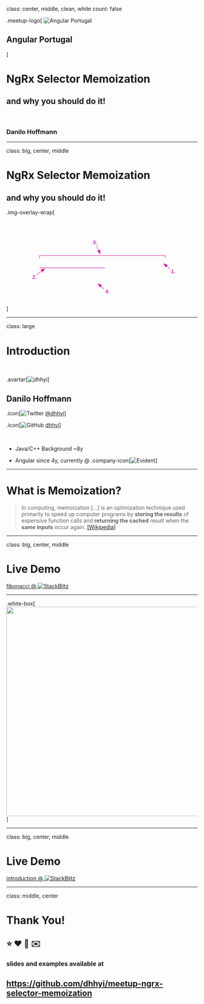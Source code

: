 class: center, middle, clean, white
count: false

.meetup-logo[
![Angular Portugal](https://pbs.twimg.com/profile_images/842127844545290242/FPy5ZUrA_400x400.jpg)

  <h2>Angular Portugal</h2>
]
<br/>

# NgRx Selector Memoization

## and why you should do it!

<br/>

### Danilo Hoffmann

---

class: big, center, middle

# NgRx Selector Memoization

## and why you should do it!

.img-overlay-wrap[<svg
width="320mm"
height="150mm"
viewBox="-55 -13 400 110.30709"
version="1.1"
id="svg5"
inkscape:version="1.1 (c68e22c387, 2021-05-23)"
sodipodi:docname="drawing.svg"
xmlns:inkscape="http://www.inkscape.org/namespaces/inkscape"
xmlns:sodipodi="http://sodipodi.sourceforge.net/DTD/sodipodi-0.dtd"
xmlns="http://www.w3.org/2000/svg"
xmlns:svg="http://www.w3.org/2000/svg">
<sodipodi:namedview
id="namedview7"
pagecolor="#ffffff"
bordercolor="#666666"
borderopacity="1.0"
inkscape:pageshadow="2"
inkscape:pageopacity="0.0"
inkscape:pagecheckerboard="0"
inkscape:document-units="mm"
showgrid="false"
fit-margin-top="0"
fit-margin-left="0"
fit-margin-right="0"
fit-margin-bottom="0"
inkscape:zoom="0.94867184"
inkscape:cx="628.24675"
inkscape:cy="245.60653"
inkscape:window-width="1920"
inkscape:window-height="1172"
inkscape:window-x="-8"
inkscape:window-y="-8"
inkscape:window-maximized="1"
inkscape:current-layer="layer2" />
<defs
id="defs2">
<marker
style="overflow:visible"
id="Arrow2Lstart"
refX="0"
refY="0"
orient="auto"
inkscape:stockid="Arrow2Lstart"
inkscape:isstock="true">
<path
transform="matrix(1.1,0,0,1.1,1.1,0)"
d="M 8.7185878,4.0337352 -2.2072895,0.01601326 8.7185884,-4.0017078 c -1.7454984,2.3720609 -1.7354408,5.6174519 -6e-7,8.035443 z"
style="fill:context-stroke;fill-rule:evenodd;stroke-width:0.625;stroke-linejoin:round"
id="path6998" />
</marker>
<marker
style="overflow:visible"
id="Arrow2Lend"
refX="0"
refY="0"
orient="auto"
inkscape:stockid="Arrow2Lend"
inkscape:isstock="true">
<path
transform="matrix(-1.1,0,0,-1.1,-1.1,0)"
d="M 8.7185878,4.0337352 -2.2072895,0.01601326 8.7185884,-4.0017078 c -1.7454984,2.3720609 -1.7354408,5.6174519 -6e-7,8.035443 z"
style="fill:context-stroke;fill-rule:evenodd;stroke-width:0.625;stroke-linejoin:round"
id="path7001" />
</marker>
<marker
style="overflow:visible"
id="Arrow1Lstart"
refX="0"
refY="0"
orient="auto"
inkscape:stockid="Arrow1Lstart"
inkscape:isstock="true">
<path
transform="matrix(0.8,0,0,0.8,10,0)"
style="fill:context-stroke;fill-rule:evenodd;stroke:context-stroke;stroke-width:1pt"
d="M 0,0 5,-5 -12.5,0 5,5 Z"
id="path6980" />
</marker>
<marker
style="overflow:visible"
id="Arrow1Lend"
refX="0"
refY="0"
orient="auto"
inkscape:stockid="Arrow1Lend"
inkscape:isstock="true">
<path
transform="matrix(-0.8,0,0,-0.8,-10,0)"
style="fill:context-stroke;fill-rule:evenodd;stroke:context-stroke;stroke-width:1pt"
d="M 0,0 5,-5 -12.5,0 5,5 Z"
id="path6983" />
</marker>
<marker
style="overflow:visible"
id="Arrow2Lend-9"
refX="0"
refY="0"
orient="auto"
inkscape:stockid="Arrow2Lend"
inkscape:isstock="true">
<path
transform="matrix(-1.1,0,0,-1.1,-1.1,0)"
d="M 8.7185878,4.0337352 -2.2072895,0.01601326 8.7185884,-4.0017078 c -1.7454984,2.3720609 -1.7354408,5.6174519 -6e-7,8.035443 z"
style="fill:context-stroke;fill-rule:evenodd;stroke-width:0.625;stroke-linejoin:round"
id="path7001-3" />
</marker>
<marker
style="overflow:visible"
id="Arrow2Lend-9-9"
refX="0"
refY="0"
orient="auto"
inkscape:stockid="Arrow2Lend"
inkscape:isstock="true">
<path
transform="matrix(-1.1,0,0,-1.1,-1.1,0)"
d="M 8.7185878,4.0337352 -2.2072895,0.01601326 8.7185884,-4.0017078 c -1.7454984,2.3720609 -1.7354408,5.6174519 -6e-7,8.035443 z"
style="fill:context-stroke;fill-rule:evenodd;stroke-width:0.625;stroke-linejoin:round"
id="path7001-3-5" />
</marker>
<marker
style="overflow:visible"
id="Arrow2Lend-9-0"
refX="0"
refY="0"
orient="auto"
inkscape:stockid="Arrow2Lend"
inkscape:isstock="true">
<path
transform="matrix(-1.1,0,0,-1.1,-1.1,0)"
d="M 8.7185878,4.0337352 -2.2072895,0.01601326 8.7185884,-4.0017078 c -1.7454984,2.3720609 -1.7354408,5.6174519 -6e-7,8.035443 z"
style="fill:context-stroke;fill-rule:evenodd;stroke-width:0.625;stroke-linejoin:round"
id="path7001-3-8" />
</marker>
<marker
style="overflow:visible"
id="Arrow2Lend-4"
refX="0"
refY="0"
orient="auto"
inkscape:stockid="Arrow2Lend"
inkscape:isstock="true">
<path
transform="matrix(-1.1,0,0,-1.1,-1.1,0)"
d="M 8.7185878,4.0337352 -2.2072895,0.01601326 8.7185884,-4.0017078 c -1.7454984,2.3720609 -1.7354408,5.6174519 -6e-7,8.035443 z"
style="fill:context-stroke;fill-rule:evenodd;stroke-width:0.625;stroke-linejoin:round"
id="path7001-8" />
</marker>
</defs>
<g
inkscape:label="Layer 1"
inkscape:groupmode="layer"
id="layer1"
transform="translate(22.443034,-84.486219)"
style="display:inline">
<path
style="font-variation-settings:normal;opacity:1;vector-effect:none;fill:none;fill-opacity:1;stroke:#d1009d;stroke-width:0.79375;stroke-linecap:butt;stroke-linejoin:miter;stroke-miterlimit:4;stroke-dasharray:none;stroke-dashoffset:0;stroke-opacity:1;-inkscape-stroke:none;stop-color:#000000;stop-opacity:1"
d="m -7.9676413,122.29264 v -6.13577 H 254.75491 v 5.02018"
id="path10068" />
</g>
<g
inkscape:groupmode="layer"
id="layer2"
inkscape:label="Layer 2"
transform="translate(-56.643773,-53.114547)">
<text
xml:space="preserve"
style="font-style:normal;font-weight:normal;font-size:10.5833px;line-height:1.25;font-family:sans-serif;fill:#cf00eb;fill-opacity:1;stroke:#d1009d;stroke-width:0.264583;stroke-opacity:1"
x="346.11328"
y="121.32093"
id="text5359"><tspan
sodipodi:role="line"
id="tspan5357"
style="fill:#cf00eb;fill-opacity:1;stroke:#d1009d;stroke-width:0.264583;stroke-opacity:1"
x="346.11328"
y="121.32093">1.</tspan></text>
<g
id="path7492">
<path
style="color:#000000;fill:#cf00eb;stroke-width:0.79375;-inkscape-stroke:none"
d="M 343.32428,112.67507 331.05275,102.07692"
id="path15240" />
<path
style="color:#000000;fill:#d1009d;-inkscape-stroke:none"
d="m 331.3125,101.77734 -0.51953,0.59961 12.27148,10.59766 0.51953,-0.59961 z"
id="path15242" />
<g
id="g15230">
<path
style="color:#000000;fill:#d1009d;fill-rule:evenodd;stroke-width:0.545703;stroke-linejoin:round;-inkscape-stroke:none"
d="m 335.17278,110.28874 -4.92695,-8.89023 9.51271,3.5804 c -2.50714,0.57132 -4.35261,2.72161 -4.58576,5.30983 z"
id="path15232" />
</g>
</g>
<text
xml:space="preserve"
style="font-style:normal;font-weight:normal;font-size:10.5833px;line-height:1.25;font-family:sans-serif;fill:#cf00eb;fill-opacity:1;stroke:#d1009d;stroke-width:0.264583;stroke-opacity:1"
x="208.78055"
y="163.28934"
id="text5359-6"><tspan
sodipodi:role="line"
id="tspan5357-3"
style="fill:#cf00eb;fill-opacity:1;stroke:#d1009d;stroke-width:0.264583;stroke-opacity:1"
x="208.78055"
y="163.28934">4.</tspan></text>
<g
id="path7492-0">
<path
style="color:#000000;fill:#cf00eb;stroke-width:0.79375;-inkscape-stroke:none"
d="M 205.99155,154.64348 193.72002,144.04533"
id="path15258" />
<path
style="color:#000000;fill:#d1009d;-inkscape-stroke:none"
d="m 193.97852,143.74414 -0.51758,0.60156 12.27148,10.59766 0.51758,-0.59961 z"
id="path15260" />
<g
id="g15248">
<path
style="color:#000000;fill:#d1009d;fill-rule:evenodd;stroke-width:0.545703;stroke-linejoin:round;-inkscape-stroke:none"
d="m 197.84005,152.25715 -4.92695,-8.89023 9.51271,3.5804 c -2.50714,0.57132 -4.35261,2.72161 -4.58576,5.30983 z"
id="path15250" />
</g>
</g>
<text
xml:space="preserve"
style="font-style:normal;font-weight:normal;font-size:10.5833px;line-height:1.25;font-family:sans-serif;fill:#cf00eb;fill-opacity:1;stroke:#d1009d;stroke-width:0.264583;stroke-opacity:1"
x="55.944077"
y="133.44719"
id="text5359-5"><tspan
sodipodi:role="line"
style="fill:#cf00eb;fill-opacity:1;stroke:#d1009d;stroke-width:0.264583;stroke-opacity:1"
x="55.944077"
y="133.44719"
id="tspan8950">2.</tspan></text>
<text
xml:space="preserve"
style="font-style:normal;font-weight:normal;font-size:10.5833px;line-height:1.25;font-family:sans-serif;fill:#cf00eb;fill-opacity:1;stroke:#d1009d;stroke-width:0.264583;stroke-opacity:1"
x="182.64748"
y="61.101631"
id="text5359-5-5"><tspan
sodipodi:role="line"
style="fill:#cf00eb;fill-opacity:1;stroke:#d1009d;stroke-width:0.264583;stroke-opacity:1"
x="182.64748"
y="61.101631"
id="tspan8950-2">3.</tspan></text>
<g
id="path7492-7">
<path
style="color:#000000;fill:#cf00eb;stroke-width:0.79375;-inkscape-stroke:none"
d="M 65.705514,125.08022 81.602751,112.25088"
id="path15276" />
<path
style="color:#000000;fill:#d1009d;-inkscape-stroke:none"
d="m 81.353516,111.94141 -15.896485,12.83007 0.498047,0.61719 15.896484,-12.82812 z"
id="path15278" />
<g
id="g15266">
<path
style="color:#000000;fill:#d1009d;fill-rule:evenodd;stroke-width:0.545703;stroke-linejoin:round;-inkscape-stroke:none"
d="m 72.787465,114.83918 9.626815,-3.26118 -5.220668,8.72098 c -0.114691,-2.56886 -1.901099,-4.76847 -4.406147,-5.4598 z"
id="path15268" />
</g>
</g>
<g
id="path7492-7-0">
<path
style="color:#000000;fill:#cf00eb;stroke-width:0.79375;-inkscape-stroke:none"
d="m 189.78831,64.328718 8.36698,16.733921"
id="path15222" />
<path
style="color:#000000;fill:#d1009d;-inkscape-stroke:none"
d="m 190.14258,64.150391 -0.70899,0.355468 8.36719,16.734375 0.70899,-0.355468 z"
id="path15224" />
<g
id="g15212">
<path
style="color:#000000;fill:#d1009d;fill-rule:evenodd;stroke-width:0.545703;stroke-linejoin:round;-inkscape-stroke:none"
d="m 197.51056,71.897874 1.12865,10.101341 -7.4039,-6.963709 c 2.53403,0.436912 5.06458,-0.838183 6.27525,-3.137632 z"
id="path15214" />
</g>
</g>
<path
style="fill:#cf00eb;fill-opacity:1;stroke:#d1009d;stroke-width:0.79375;stroke-linecap:butt;stroke-linejoin:miter;stroke-miterlimit:4;stroke-dasharray:none;stroke-opacity:1"
d="M 71.055956,110.55477 H 207.71635"
id="path7492-7-6"
sodipodi:nodetypes="cc" />
</g>
</svg>
]

---

class: large

# Introduction

<br/>

.avartar[![dhhyi](http://www.gravatar.com/avatar/391e7c4577e5644c8f82fb36ec7a5f03?size=200&rating=pg&d=mm)]

## Danilo Hoffmann

.icon[![Twitter](https://upload.wikimedia.org/wikipedia/de/9/9f/Twitter_bird_logo_2012.svg)
[@dhhyi](https://twitter.com/dhhyi)]

.icon[![GitHub](https://avatars3.githubusercontent.com/in/15368?s=256&v=2)
[dhhyi](https://github.com/dhhyi)]

<br/>

- Java/C++ Background ~8y

- Angular since 4y, currently @ .company-icon[![Evident](https://www.evident.nl/hubfs/evident/logos/Evident-clean-logo.svg)]

---

# What is Memoization?

> In computing, memoization [...] is an optimization technique used primarily to speed up computer programs by **storing the results** of expensive function calls and **returning the cached** result when the **same inputs** occur again.
> [[Wikipedia]](https://en.wikipedia.org/wiki/Memoization)

---

class: big, center, middle

# Live Demo

<a class="white-box" target="_blank" href="https://stackblitz.com/github/dhhyi/meetup-ngrx-selector-memoization/tree/example-app?file=src%2Fapp%2Ffibonacci%2Ffibonacci.ts">fibonacci @ <span class="icon"><img src="https://developer.stackblitz.com/img/logo.svg" alt="StackBlitz"></span></a>

---

<!-- # NgRx Selectors -->

.white-box[
<img style="height: 550px;" src="https://ngrx.io/generated/images/guide/store/state-management-lifecycle.png"/>
]

---

class: big, center, middle

# Live Demo

<a class="white-box" target="_blank" href="https://stackblitz.com/github/dhhyi/meetup-ngrx-selector-memoization/tree/example-app?file=src%2Fapp%2Fintroduction%2Fintroduction.component.ts">introduction @ <span class="icon"><img src="https://developer.stackblitz.com/img/logo.svg" alt="StackBlitz"></span></a>

---

class: middle, center

# Thank You!

## ⭐ ❤️ 💬 ✉️

### slides and examples available at

## https://github.com/dhhyi/meetup-ngrx-selector-memoization
